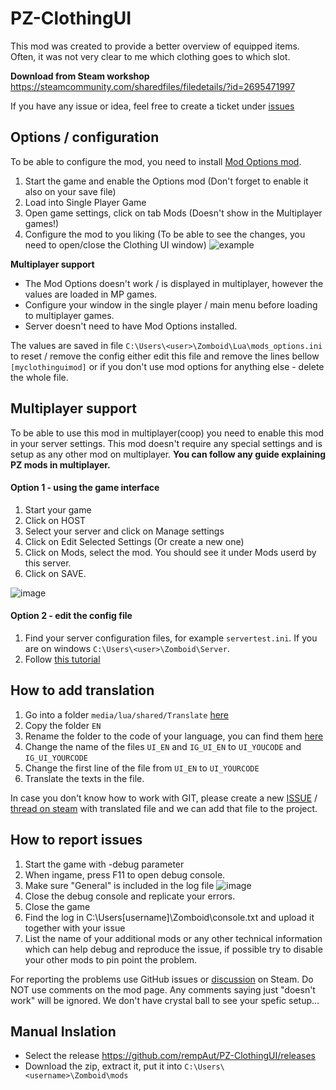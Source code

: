 # PZ-ClothingUI

This mod was created to provide a better overview of equipped items. Often, it was not very clear to me which clothing goes to which slot.

**Download from Steam workshop** https://steamcommunity.com/sharedfiles/filedetails/?id=2695471997

If you have any issue or idea, feel free to create a ticket under [issues](https://github.com/rempAut/PZ-ClothingUI/issues)

## Options / configuration
To be able to configure the mod, you need to install [Mod Options mod](https://steamcommunity.com/sharedfiles/filedetails/?id=2169435993).

1. Start the game and enable the Options mod (Don't forget to enable it also on your save file)
2. Load into Single Player Game
3. Open game settings, click on tab Mods (Doesn't show in the Multiplayer games!)
4. Configure the mod to you liking (To be able to see the changes, you need to open/close the Clothing UI window)
![example](https://user-images.githubusercontent.com/8086995/147850514-0adce024-68fb-448a-ad9a-cb8f86611c45.png)


**Multiplayer support**
- The Mod Options doesn't work / is displayed in multiplayer, however the values are loaded in MP games. 
- Configure your window in the single player / main menu before loading to multiplayer games.
- Server doesn't need to have Mod Options installed.

The values are saved in file `C:\Users\<user>\Zomboid\Lua\mods_options.ini` to reset / remove the config either edit this file and remove the lines bellow `[myclothinguimod]` or if you don't use mod options for anything else - delete the whole file. 

## Multiplayer support
To be able to use this mod in multiplayer(coop) you need to enable this mod in your server settings.
This mod doesn't require any special settings and is setup as any other mod on multiplayer. **You can follow any guide explaining PZ mods in multiplayer.**

#### Option 1 - using the game interface
1. Start your game
2. Click on HOST
3. Select your server and click on Manage settings 
4. Click on Edit Selected Settings (Or create a new one)
5. Click on Mods, select the mod. You should see it under Mods userd by this server.
6. Click on SAVE. 

![image](https://user-images.githubusercontent.com/8086995/147775030-ca46728e-f6f0-44f5-a50b-21057bd207cf.png)

#### Option 2 - edit the config file
1. Find your server configuration files, for example `servertest.ini`. If you are on windows `C:\Users\<user>\Zomboid\Server`.
2. Follow [this tutorial](https://pingperfect.com/index.php/knowledgebase/276/Project-Zomboid--How-to-Add-Mods.html)


## How to add translation
1. Go into a folder `media/lua/shared/Translate` [here](https://github.com/rempAut/PZ-ClothingUI/tree/master/media/lua/shared/Translate)
1. Copy the folder `EN` 
2. Rename the folder to the code of your language, you can find them [here](https://github.com/TheIndieStone/ProjectZomboidTranslations)
3. Change the name of the files `UI_EN` and `IG_UI_EN` to `UI_YOUCODE` and `IG_UI_YOURCODE`
4. Change the first line of the file from `UI_EN` to `UI_YOURCODE`
5. Translate the texts in the file. 

In case you don't know how to work with GIT, please create a new [ISSUE](https://github.com/rempAut/PZ-ClothingUI/issues) / [thread on steam](https://steamcommunity.com/sharedfiles/filedetails/discussions/2695471997) with translated file and we can add that file to the project.

## How to report issues
1. Start the game with -debug parameter
2. When ingame, press F11 to open debug console.
3. Make sure "General" is included in the log file
![image](https://user-images.githubusercontent.com/80215310/147794177-a65f8d26-a3c9-412d-b7c6-3602b15e7745.png)
4. Close the debug console and replicate your errors.
5. Close the game
6. Find the log in C:\Users\[username]\Zomboid\console.txt and upload it together with your issue
7. List the name of your additional mods or any other technical information which can help debug and reproduce the issue, if possible try to disable your other mods to pin point the problem. 

For reporting the problems use GitHub issues or [discussion](https://steamcommunity.com/sharedfiles/filedetails/discussions/2695471997) on Steam. Do NOT use comments on the mod page. Any comments saying just "doesn't work" will be ignored. We don't have crystal ball to see your spefic setup...

## Manual Inslation
- Select the release https://github.com/rempAut/PZ-ClothingUI/releases
- Download the zip, extract it, put it into `C:\Users\<username>\Zomboid\mods`
